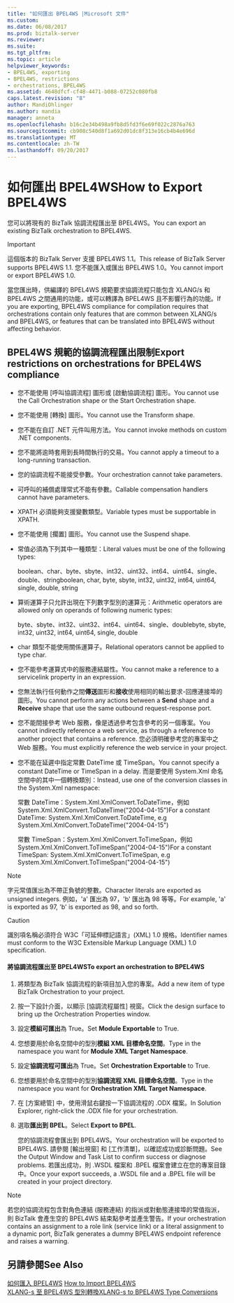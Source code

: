 ```yaml
---
title: "如何匯出 BPEL4WS |Microsoft 文件"
ms.custom: 
ms.date: 06/08/2017
ms.prod: biztalk-server
ms.reviewer: 
ms.suite: 
ms.tgt_pltfrm: 
ms.topic: article
helpviewer_keywords:
- BPEL4WS, exporting
- BPEL4WS, restrictions
- orchestrations, BPEL4WS
ms.assetid: 4648dfcf-cf48-4471-b088-07252c080fb8
caps.latest.revision: "8"
author: MandiOhlinger
ms.author: mandia
manager: anneta
ms.openlocfilehash: b16c2e34b498a9fb8d5fd3f6e69f022c2876a763
ms.sourcegitcommit: cb908c540d8f1a692d01dc8f313e16cb4b4e696d
ms.translationtype: MT
ms.contentlocale: zh-TW
ms.lasthandoff: 09/20/2017
---
```

# <a name="how-to-export-bpel4ws"></a><span data-ttu-id="531e2-102">如何匯出 BPEL4WS</span><span class="sxs-lookup"><span data-stu-id="531e2-102">How to Export BPEL4WS</span></span>
<span data-ttu-id="531e2-103">您可以將現有的 BizTalk 協調流程匯出至 BPEL4WS。</span><span class="sxs-lookup"><span data-stu-id="531e2-103">You can export an existing BizTalk orchestration to BPEL4WS.</span></span>  
  
> [!IMPORTANT]
>  <span data-ttu-id="531e2-104">這個版本的 BizTalk Server 支援 BPEL4WS 1.1。</span><span class="sxs-lookup"><span data-stu-id="531e2-104">This release of BizTalk Server supports BPEL4WS 1.1.</span></span> <span data-ttu-id="531e2-105">您不能匯入或匯出 BPEL4WS 1.0。</span><span class="sxs-lookup"><span data-stu-id="531e2-105">You cannot import or export BPEL4WS 1.0.</span></span>  
  
 <span data-ttu-id="531e2-106">當您匯出時，供編譯的 BPEL4WS 規範要求協調流程只能包含 XLANG/s 和 BPEL4WS 之間通用的功能，或可以轉譯為 BPEL4WS 且不影響行為的功能。</span><span class="sxs-lookup"><span data-stu-id="531e2-106">If you are exporting, BPEL4WS compliance for compilation requires that orchestrations contain only features that are common between XLANG/s and BPEL4WS, or features that can be translated into BPEL4WS without affecting behavior.</span></span>  
  
## <a name="export-restrictions-on-orchestrations-for-bpel4ws-compliance"></a><span data-ttu-id="531e2-107">BPEL4WS 規範的協調流程匯出限制</span><span class="sxs-lookup"><span data-stu-id="531e2-107">Export restrictions on orchestrations for BPEL4WS compliance</span></span>  
  
-   <span data-ttu-id="531e2-108">您不能使用 [呼叫協調流程] 圖形或 [啟動協調流程] 圖形。</span><span class="sxs-lookup"><span data-stu-id="531e2-108">You cannot use the Call Orchestration shape or the Start Orchestration shape.</span></span>  
  
-   <span data-ttu-id="531e2-109">您不能使用 [轉換] 圖形。</span><span class="sxs-lookup"><span data-stu-id="531e2-109">You cannot use the Transform shape.</span></span>  
  
-   <span data-ttu-id="531e2-110">您不能在自訂 .NET 元件叫用方法。</span><span class="sxs-lookup"><span data-stu-id="531e2-110">You cannot invoke methods on custom .NET components.</span></span>  
  
-   <span data-ttu-id="531e2-111">您不能將逾時套用到長時間執行的交易。</span><span class="sxs-lookup"><span data-stu-id="531e2-111">You cannot apply a timeout to a long-running transaction.</span></span>  
  
-   <span data-ttu-id="531e2-112">您的協調流程不能接受參數。</span><span class="sxs-lookup"><span data-stu-id="531e2-112">Your orchestration cannot take parameters.</span></span>  
  
-   <span data-ttu-id="531e2-113">可呼叫的補償處理常式不能有參數。</span><span class="sxs-lookup"><span data-stu-id="531e2-113">Callable compensation handlers cannot have parameters.</span></span>  
  
-   <span data-ttu-id="531e2-114">XPATH 必須能夠支援變數類型。</span><span class="sxs-lookup"><span data-stu-id="531e2-114">Variable types must be supportable in XPATH.</span></span>  
  
-   <span data-ttu-id="531e2-115">您不能使用 [擱置] 圖形。</span><span class="sxs-lookup"><span data-stu-id="531e2-115">You cannot use the Suspend shape.</span></span>  
  
-   <span data-ttu-id="531e2-116">常值必須為下列其中一種類型：</span><span class="sxs-lookup"><span data-stu-id="531e2-116">Literal values must be one of the following types:</span></span>  
  
     <span data-ttu-id="531e2-117">boolean、char、byte、sbyte、int32、uint32、int64、uint64、single、double、string</span><span class="sxs-lookup"><span data-stu-id="531e2-117">boolean, char, byte, sbyte, int32, uint32, int64, uint64, single, double, string</span></span>  
  
-   <span data-ttu-id="531e2-118">算術運算子只允許出現在下列數字型別的運算元：</span><span class="sxs-lookup"><span data-stu-id="531e2-118">Arithmetic operators are allowed only on operands of following numeric types:</span></span>  
  
     <span data-ttu-id="531e2-119">byte、sbyte、int32、uint32、int64、uint64、single、double</span><span class="sxs-lookup"><span data-stu-id="531e2-119">byte, sbyte, int32, uint32, int64, uint64, single, double</span></span>  
  
-   <span data-ttu-id="531e2-120">char 類型不能使用關係運算子。</span><span class="sxs-lookup"><span data-stu-id="531e2-120">Relational operators cannot be applied to type char.</span></span>  
  
-   <span data-ttu-id="531e2-121">您不能參考運算式中的服務連結屬性。</span><span class="sxs-lookup"><span data-stu-id="531e2-121">You cannot make a reference to a servicelink property in an expression.</span></span>  
  
-   <span data-ttu-id="531e2-122">您無法執行任何動作之間**傳送**圖形和**接收**使用相同的輸出要求-回應連接埠的圖形。</span><span class="sxs-lookup"><span data-stu-id="531e2-122">You cannot perform any actions between a **Send** shape and a **Receive** shape that use the same outbound request-response port.</span></span>  
  
-   <span data-ttu-id="531e2-123">您不能間接參考 Web 服務，像是透過參考包含參考的另一個專案。</span><span class="sxs-lookup"><span data-stu-id="531e2-123">You cannot indirectly reference a web service, as through a reference to another project that contains a reference.</span></span> <span data-ttu-id="531e2-124">您必須明確參考您的專案中之 Web 服務。</span><span class="sxs-lookup"><span data-stu-id="531e2-124">You must explicitly reference the web service in your project.</span></span>  
  
-   <span data-ttu-id="531e2-125">您不能在延遲中指定常數 DateTime 或 TimeSpan。</span><span class="sxs-lookup"><span data-stu-id="531e2-125">You cannot specify a constant DateTime or TimeSpan in a delay.</span></span> <span data-ttu-id="531e2-126">而是要使用 System.Xml 命名空間中的其中一個轉換類別：</span><span class="sxs-lookup"><span data-stu-id="531e2-126">Instead, use one of the conversion classes in the System.Xml namespace:</span></span>  
  
     <span data-ttu-id="531e2-127">常數 DateTime：System.Xml.XmlConvert.ToDateTime，例如 System.Xml.XmlConvert.ToDateTime("2004-04-15")</span><span class="sxs-lookup"><span data-stu-id="531e2-127">For a constant DateTime: System.Xml.XmlConvert.ToDateTime, e.g System.Xml.XmlConvert.ToDateTime("2004-04-15")</span></span>  
  
     <span data-ttu-id="531e2-128">常數 TimeSpan：System.Xml.XmlConvert.ToTimeSpan，例如 System.Xml.XmlConvert.ToTimeSpan("2004-04-15")</span><span class="sxs-lookup"><span data-stu-id="531e2-128">For a constant TimeSpan: System.Xml.XmlConvert.ToTimeSpan, e.g System.Xml.XmlConvert.ToTimeSpan("2004-04-15")</span></span>  
  
> [!NOTE]
>  <span data-ttu-id="531e2-129">字元常值匯出為不帶正負號的整數。</span><span class="sxs-lookup"><span data-stu-id="531e2-129">Character literals are exported as unsigned integers.</span></span> <span data-ttu-id="531e2-130">例如，'a' 匯出為 97，'b' 匯出為 98 等等。</span><span class="sxs-lookup"><span data-stu-id="531e2-130">For example, 'a' is exported as 97, 'b' is exported as 98, and so forth.</span></span>  
  
> [!CAUTION]
>  <span data-ttu-id="531e2-131">識別項名稱必須符合 W3C「可延伸標記語言」(XML) 1.0 規格。</span><span class="sxs-lookup"><span data-stu-id="531e2-131">Identifier names must conform to the W3C Extensible Markup Language (XML) 1.0 specification.</span></span>  
  
#### <a name="to-export-an-orchestration-to-bpel4ws"></a><span data-ttu-id="531e2-132">將協調流程匯出至 BPEL4WS</span><span class="sxs-lookup"><span data-stu-id="531e2-132">To export an orchestration to BPEL4WS</span></span>  
  
1.  <span data-ttu-id="531e2-133">將類型為 BizTalk 協調流程的新項目加入您的專案。</span><span class="sxs-lookup"><span data-stu-id="531e2-133">Add a new item of type BizTalk Orchestration to your project.</span></span>  
  
2.  <span data-ttu-id="531e2-134">按一下設計介面，以顯示 [協調流程屬性] 視窗。</span><span class="sxs-lookup"><span data-stu-id="531e2-134">Click the design surface to bring up the Orchestration Properties window.</span></span>  
  
3.  <span data-ttu-id="531e2-135">設定**模組可匯出**為 True。</span><span class="sxs-lookup"><span data-stu-id="531e2-135">Set **Module Exportable** to True.</span></span>  
  
4.  <span data-ttu-id="531e2-136">您想要用於命名空間中的型別**模組 XML 目標命名空間**。</span><span class="sxs-lookup"><span data-stu-id="531e2-136">Type in the namespace you want for **Module XML Target Namespace**.</span></span>  
  
5.  <span data-ttu-id="531e2-137">設定**協調流程可匯出**為 True。</span><span class="sxs-lookup"><span data-stu-id="531e2-137">Set **Orchestration Exportable** to True.</span></span>  
  
6.  <span data-ttu-id="531e2-138">您想要用於命名空間中的型別**協調流程 XML 目標命名空間**。</span><span class="sxs-lookup"><span data-stu-id="531e2-138">Type in the namespace you want for **Orchestration XML Target Namespace**.</span></span>  
  
7.  <span data-ttu-id="531e2-139">在 [方案總管] 中，使用滑鼠右鍵按一下協調流程的 .ODX 檔案。</span><span class="sxs-lookup"><span data-stu-id="531e2-139">In Solution Explorer, right-click the .ODX file for your orchestration.</span></span>  
  
8.  <span data-ttu-id="531e2-140">選取**匯出到 BPEL**。</span><span class="sxs-lookup"><span data-stu-id="531e2-140">Select **Export to BPEL**.</span></span>  
  
     <span data-ttu-id="531e2-141">您的協調流程會匯出到 BPEL4WS。</span><span class="sxs-lookup"><span data-stu-id="531e2-141">Your orchestration will be exported to BPEL4WS.</span></span> <span data-ttu-id="531e2-142">請參閱 [輸出視窗] 和 [工作清單]，以確認成功或診斷問題。</span><span class="sxs-lookup"><span data-stu-id="531e2-142">See the Output Window and Task List to confirm success or diagnose problems.</span></span> <span data-ttu-id="531e2-143">若匯出成功，則 .WSDL 檔案和 .BPEL 檔案會建立在您的專案目錄中。</span><span class="sxs-lookup"><span data-stu-id="531e2-143">Once your export succeeds, a .WSDL file and a .BPEL file will be created in your project directory.</span></span>  
  
> [!NOTE]
>  <span data-ttu-id="531e2-144">若您的協調流程包含對角色連結 (服務連結) 的指派或對動態連接埠的常值指派，則 BizTalk 會產生空的 BPEL4WS 結束點參考並產生警告。</span><span class="sxs-lookup"><span data-stu-id="531e2-144">If your orchestration contains an assignment to a role link (service link) or a literal assignment to a dynamic port, BizTalk generates a dummy BPEL4WS endpoint reference and raises a warning.</span></span>  
  
## <a name="see-also"></a><span data-ttu-id="531e2-145">另請參閱</span><span class="sxs-lookup"><span data-stu-id="531e2-145">See Also</span></span>  
 <span data-ttu-id="531e2-146">[如何匯入 BPEL4WS](../core/how-to-import-bpel4ws.md) </span><span class="sxs-lookup"><span data-stu-id="531e2-146">[How to Import BPEL4WS](../core/how-to-import-bpel4ws.md) </span></span>  
 [<span data-ttu-id="531e2-147">XLANG-s 至 BPEL4WS 型別轉換</span><span class="sxs-lookup"><span data-stu-id="531e2-147">XLANG-s to BPEL4WS Type Conversions</span></span>](../core/xlang-s-to-bpel4ws-type-conversions.md)